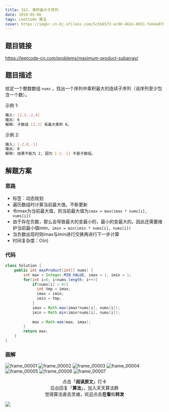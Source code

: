 ```yaml
---
title: 152. 乘积最大子序列
date: 2019-05-06
tags: LeetCode 算法
cover: https://imgkr.cn-bj.ufileos.com/5c5b8573-ac98-462e-8651-feb4a0785914.png
---
```


## 题目链接

https://leetcode-cn.com/problems/maximum-product-subarray/

## 题目描述
给定一个整数数组 `nums` ，找出一个序列中乘积最大的连续子序列（该序列至少包含一个数）。

示例 1:

```bash
输入: [2,3,-2,4]
输出: 6
解释: 子数组 [2,3] 有最大乘积 6。
```

示例 2:

```bash
输入: [-2,0,-1]
输出: 0
解释: 结果不能为 2, 因为 [-2,-1] 不是子数组。
```

## 解题方案

### 思路

- 标签：动态规划
- 遍历数组时计算当前最大值，不断更新
- 令imax为当前最大值，则当前最大值为`imax = max(imax * nums[i], nums[i])`
- 由于存在负数，那么会导致最大的变最小的，最小的变最大的。因此还需要维护当前最小值imin，`imin = min(imin * nums[i], nums[i])`
- 当负数出现时则imax与imin进行交换再进行下一步计算
- 时间复杂度：O(n)


### 代码

```java
class Solution {
    public int maxProduct(int[] nums) {
        int max = Integer.MIN_VALUE, imax = 1, imin = 1;
        for(int i=0; i<nums.length; i++){
            if(nums[i] < 0){ 
              int tmp = imax;
              imax = imin;
              imin = tmp;
            }
            imax = Math.max(imax*nums[i], nums[i]);
            imin = Math.min(imin*nums[i], nums[i]);
            
            max = Math.max(max, imax);
        }
        return max;
    }
}
```

### 画解


![frame_00001](https://imgkr.cn-bj.ufileos.com/7c9edd2f-659b-4968-9ec0-81d83661a8ee.png)
![frame_00002](https://imgkr.cn-bj.ufileos.com/de2685b6-4dc9-4e27-a584-7a41173eb80c.png)
![frame_00003](https://imgkr.cn-bj.ufileos.com/11bc0185-7b8e-4213-bd2b-d229beb615fe.png)
![frame_00004](https://imgkr.cn-bj.ufileos.com/dec77183-d0a2-46b5-9b41-7a84a73a617a.png)
![frame_00005](https://imgkr.cn-bj.ufileos.com/9cb6ca52-6448-4fca-b3bb-e1e0cd62e01e.png)
![frame_00006](https://imgkr.cn-bj.ufileos.com/d90a6ac1-c9ab-4aee-87a2-94aac712f091.png)
![frame_00007](https://imgkr.cn-bj.ufileos.com/5c5b8573-ac98-462e-8651-feb4a0785914.png)


<span style="display:block;text-align:center;">点击「<strong>阅读原文</strong>」打卡</span>
<span style="display:block;text-align:center;">后台回复「<strong>算法</strong>」，加入天天算法群</span>
<span style="display:block;text-align:center;">觉得算法直击灵魂，欢迎点击<strong>在看</strong>和<strong>转发</strong></span>

![](https://imgkr.cn-bj.ufileos.com/f3e6917b-991c-4ef5-a29a-bb5d9af1273a.gif)